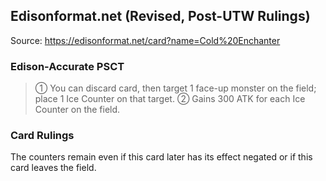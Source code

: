 
## Edisonformat.net (Revised, Post-UTW Rulings)

Source: https://edisonformat.net/card?name=Cold%20Enchanter

### Edison-Accurate PSCT

> ① You can discard card, then target 1 face-up monster on the field; place 1 Ice Counter on that target.
> ② Gains 300 ATK for each Ice Counter on the field.

### Card Rulings

The counters remain even if this card later has its effect negated or if this card leaves the field.
            